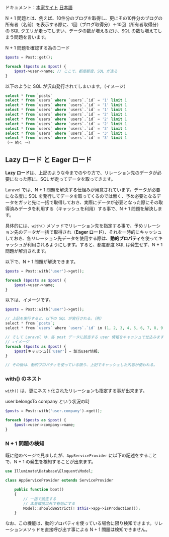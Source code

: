 ドキュメント：[本家サイト](https://laravel.com/docs/11.x/eloquent-relationships#eager-loading) [日本語](https://readouble.com/laravel/11.x/ja/eloquent-relationships.html#eager-loading)

N + 1 問題とは、例えば、10件分のブログを取得し、更にその10件分のブログの所有者（名前）を表示する際に、1回（ブログ取得分）＋10回（所有者取得分）の SQL クエリが走ってしまい、データの数が増えるだけ、SQL の数も増えてしまう問題を言います。

N + 1 問題を確認する為のコード
```php
$posts = Post::get();

foreach ($posts as $post) {
    $post->user->name; // ここで、都度都度、SQL が走る
}
```

以下のように SQL が沢山発行されてしまいます。（イメージ）
```sql
select * from `posts`
select * from `users` where `users`.`id` = '1' limit 1
select * from `users` where `users`.`id` = '1' limit 1
select * from `users` where `users`.`id` = '1' limit 1
select * from `users` where `users`.`id` = '2' limit 1
select * from `users` where `users`.`id` = '2' limit 1
select * from `users` where `users`.`id` = '2' limit 1
select * from `users` where `users`.`id` = '3' limit 1
select * from `users` where `users`.`id` = '3' limit 1
select * from `users` where `users`.`id` = '3' limit 1
（～ 続く ～）
```

## Lazy ロード と Eager ロード
**Lazy ロード**は、上記のような今までのやり方で、リレーション先のデータが必要になった際に、SQL が走ってデータを取ってきます。

Laravel では、N + 1 問題を解決する仕組みが用意されています。データが必要になる度に SQL を発行してデータを取ってくるのでは無く、予め必要となるデータをガッと先に一括で取得しておき、実際にデータが必要となった際にその取得済みデータを利用する（キャッシュを利用）する事で、N + 1 問題を解決します。

具体的には、`with()` メソッドでリレーション先を指定する事で、予めリレーション先のデータが一括で取得され（**Eager ロード**）、それを一時的にキャッシュしておき、各リレーション先データを使用する際は、**動的プロパティ**を使ってキャッシュが利用されるようにします。すると、都度都度 SQL は発生せず、N + 1 問題が解消されます。

以下で、N + 1 問題が解決できます。
```php
$posts = Post::with('user')->get();

foreach ($posts as $post) {
    $post->user->name;
}
```

以下は、イメージです。
```php
$posts = Post::with('user')->get();

// 上記を実行すると、以下の SQL が実行される。（例）
select * from `posts`;
select * from `users` where `users`.`id` in (1, 2, 3, 4, 5, 6, 7, 8, 9, 10);

// そして Laravel は、各 post データに該当する user 情報をキャッシュで仕込みます。
// ↓イメージ
foreach ($posts as $post) {
    $post[キャッシュ]['user'] = 該当user情報;
}

// その後は、動的プロパティを使っている限り、上記でキャッシュした内容が使われる。
```

### with() のネスト
`with()` は、更にネスト化されたリレーションも指定する事が出来ます。

user belongsTo company という状況の時
```php
$posts = Post::with('user.company')->get();

foreach ($posts as $post) {
    $post->user->company->name;
}
```

### N + 1 問題の検知
既に他のページで見ましたが、`AppServiceProvider` に以下の記述をすることで、N + 1 の発生を検知することが出来ます。

```php
use Illuminate\Database\Eloquent\Model;

class AppServiceProvider extends ServiceProvider

    public function boot()
    {
        // 一括で設定する
        // 本番環境以外で有効にする
        Model::shouldBeStrict(! $this->app->isProduction());
    }
```

なお、この機能は、動的プロパティを使っている場合に限り検知できます。リレーションメソッドを直接呼び出す事による N + 1 問題は検知できません。